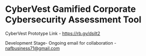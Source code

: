 # CyberVest Gamified Corporate Cybersecurity Assessment Tool
CyberVest Prototype Link - https://rb.gy/dsilt2  


Development Stage- Ongoing 
email for collaboration - nafbusiness71@gmail.com

